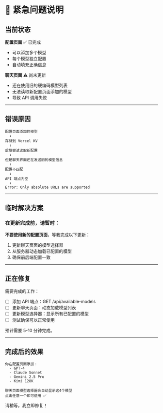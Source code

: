 # 🚨 紧急问题说明

## 当前状态

**配置页面** ✅ 已完成
- 可以添加多个模型
- 每个模型独立配置
- 自动填充正确信息

**聊天页面** ⚠️ 尚未更新
- 还在使用旧的硬编码模型列表
- 无法读取新配置页面添加的模型
- 导致 API 调用失败

---

## 错误原因

```
配置页面添加的模型
  ↓
存储到 Vercel KV
  ↓
后端尝试读取新配置
  ↓
但是聊天界面还在发送旧的模型信息
  ↓
配置不匹配
  ↓
API 端点为空
  ↓
Error: Only absolute URLs are supported
```

---

## 临时解决方案

### 在更新完成前，请暂时：

**不要使用新的配置页面**，等我完成以下更新：

1. 更新聊天页面的模型选择器
2. 从服务器动态加载已配置的模型
3. 确保前后端配置一致

---

## 正在修复

需要完成的工作：

- [ ] 添加 API 端点：GET /api/available-models
- [ ] 更新聊天页面：动态加载模型列表
- [ ] 更新模型选择器：显示所有已配置的模型
- [ ] 测试确保可以正常使用

预计需要 5-10 分钟完成。

---

## 完成后的效果

```
你在配置页面添加：
  - GPT-4
  - Claude Sonnet
  - Gemini 2.5 Pro
  - Kimi 128K

聊天页面模型选择器会自动显示这4个模型
点击任意一个即可使用 ✅
```

请稍等，我立即修复！

